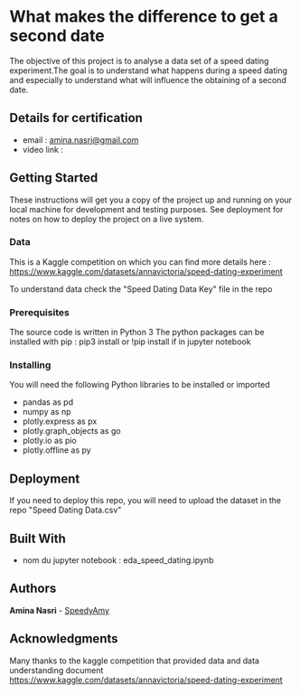 # What makes the difference to get a second date

The objective of this project is to analyse a data set of a speed dating experiment.The goal is to understand what happens during a speed dating and especially to understand what will influence the obtaining of a second date.

## Details for certification
* email : amina.nasri@gmail.com
* video link : 

## Getting Started

These instructions will get you a copy of the project up and running on your local machine for development and testing purposes. 
See deployment for notes on how to deploy the project on a live system.

### Data

This is a Kaggle competition on which you can find more details here : https://www.kaggle.com/datasets/annavictoria/speed-dating-experiment

To understand data check the "Speed Dating Data Key" file in the repo

### Prerequisites

The source code is written in Python 3
The python packages can be installed with pip : pip3 install or !pip install if in jupyter notebook

### Installing

You will need the following Python libraries to be installed or imported

* pandas as pd
* numpy as np
* plotly.express as px
* plotly.graph_objects as go
* plotly.io as pio
* plotly.offline as py


## Deployment

If you need to deploy this repo, you will need to upload the dataset in the repo "Speed Dating Data.csv"

## Built With

* nom du jupyter notebook : eda_speed_dating.ipynb

## Authors

**Amina Nasri** - [SpeedyAmy](https://github.com/SpeedyAmy)

## Acknowledgments

Many thanks to the kaggle competition that provided data and data understanding document
https://www.kaggle.com/datasets/annavictoria/speed-dating-experiment
